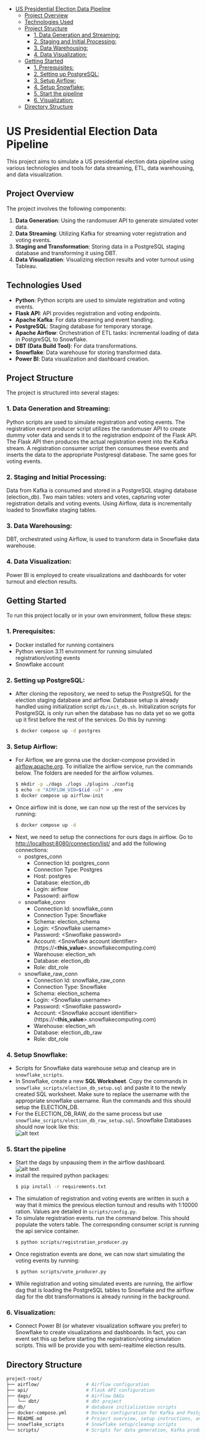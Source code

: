 - [US Presidential Election Data Pipeline](#us-presidential-election-data-pipeline)
  - [Project Overview](#project-overview)
  - [Technologies Used](#technologies-used)
  - [Project Structure](#project-structure)
    - [1. Data Generation and Streaming:](#1-data-generation-and-streaming)
    - [2. Staging and Initial Processing:](#2-staging-and-initial-processing)
    - [3. Data Warehousing:](#3-data-warehousing)
    - [4. Data Visualization:](#4-data-visualization)
  - [Getting Started](#getting-started)
    - [1. Prerequisites:](#1-prerequisites)
    - [2. Setting up PostgreSQL:](#2-setting-up-postgresql)
    - [3. Setup Airflow:](#3-setup-airflow)
    - [4. Setup Snowflake:](#4-setup-snowflake)
    - [5. Start the pipeline](#5-start-the-pipeline)
    - [6. Visualization:](#6-visualization)
  - [Directory Structure](#directory-structure)


# US Presidential Election Data Pipeline
This project aims to simulate a US presidential election data pipeline using various technologies and tools for data streaming, ETL, data warehousing, and data visualization.

## Project Overview
The project involves the following components:
1. **Data Generation**: Using the randomuser API to generate simulated voter data.
2. **Data Streaming**: Utilizing Kafka for streaming voter registration and voting events.
3. **Staging and Transformation**: Storing data in a PostgreSQL staging database and transforming it using DBT.
4. **Data Visualization**: Visualizing election results and voter turnout using Tableau.
   
## Technologies Used
* **Python**: Python scripts are used to simulate registration and voting events. 
* **Flask API**: API provides registration and voting endpoints.
* **Apache Kafka**: For data streaming and event handling.
* **PostgreSQL**: Staging database for temporary storage.
* **Apache Airflow**: Orchestration of ETL tasks: incremental loading of data in PostgreSQL to Snowflake.
* **DBT (Data Build Tool)**: For data transformations.
* **Snowflake**: Data warehouse for storing transformed data.
* **Power BI**: Data visualization and dashboard creation.

## Project Structure
The project is structured into several stages:

### 1. Data Generation and Streaming:
Python scripts are used to simulate registration and voting events. The registration event producer script utilizes the randomuser API to create dummy voter data and sends it to the registration endpoint of the Flask API. The Flask API then produces the actual registration event into the Kafka stream. A registration consumer script then consumes these events and inserts the data to the appropriate Postgresql database. The same goes for voting events.

### 2. Staging and Initial Processing:
Data from Kafka is consumed and stored in a PostgreSQL staging database (election_db).
Two main tables: voters and votes, capturing voter registration details and voting events.
Using Airflow, data is incrementally loaded to Snowflake staging tables.

### 3. Data Warehousing:
DBT, orchestrated using Airflow, is used to transform data in Snowflake data warehouse.

### 4. Data Visualization:
Power BI is employed to create visualizations and dashboards for voter turnout and election results.

## Getting Started
To run this project locally or in your own environment, follow these steps:

### 1. Prerequisites:
* Docker installed for running containers
* Python version 3.11 environment for running simulated registration/voting events
* Snowflake account

### 2. Setting up PostgreSQL:
* After cloning the repository, we need to setup the PostgreSQL for the election staging database and airflow. Database setup is already handled using initialization script `db/init_db.sh`. Initialization scripts for PostgreSQL is only run when the database has no data yet so we gotta up it first before the rest of the services. Do this by running:
  ```bash
  $ docker compose up -d postgres
  ```

### 3. Setup Airflow:
* For Airflow, we are gonna use the docker-compose provided in [airflow.apache.org](#https://airflow.apache.org/docs/apache-airflow/stable/howto/docker-compose/index.html). To initialize the airflow service, run the commands below. The folders are needed for the airflow volumes.
  ```bash
  $ mkdir -p ./dags ./logs ./plugins ./config
  $ echo -e "AIRFLOW_UID=$(id -u)" > .env
  $ docker compose up airflow-init
  ```
* Once airflow init is done, we can now up the rest of the services by running:
  ```bash
  $ docker compose up -d
  ```
* Next, we need to setup the connections for ours dags in airflow. Go to [http://localhost:8080/connection/list/](#http://localhost:8080/connection/list/) and add the following connections:
  * postgres_conn  
    * Connection Id: postgres_conn
    * Connection Type: Postgres
    * Host: postgres
    * Database: election_db
    * Login: airflow
    * Passowrd: airflow
  * snowflake_conn
    * Connection Id: snowflake_conn
    * Connection Type: Snowflake
    * Schema: election_schema
    * Login: \<Snowflake username\>
    * Password: \<Snwoflake password\>
    * Account: \<Snowflake account identifier\>  (https://\<**this_value**\>.snowflakecomputing.com)
    * Warehouse: election_wh
    * Database: election_db
    * Role: dbt_role
  * snowflake_raw_conn
    * Connection Id: snowflake_raw_conn
    * Connection Type: Snowflake
    * Schema: election_schema
    * Login: \<Snowflake username\>
    * Password: \<Snwoflake password\>
    * Account: \<Snowflake account identifier\>  (https://\<**this_value**\>.snowflakecomputing.com)
    * Warehouse: election_wh
    * Database: election_db_raw
    * Role: dbt_role
  
### 4. Setup Snowflake:
* Scripts for Snowflake data warehouse setup and cleanup are in `snowflake_scripts`. 
* In Snowflake, create a new **SQL Worksheet**. Copy the commands in `snowflake_scripts/election_db_setup.sql` and paste it to the newly created SQL worksheet. Make sure to replace the username with the appropriate snowflake username. Run the commands and this should setup the ELECTION_DB. 
* For the ELECTION_DB_RAW, do the same process but use `snowflake_scripts/election_db_raw_setup.sql`. Snowflake Databases should now look like this:  
![alt text](res/snowflake-databases.png)

### 5. Start the pipeline
* Start the dags by unpausing them in the airflow dashboard.  
![alt text](res/dags.png)
* install the required python packages:
  ```bash
  $ pip install -r requirements.txt
  ```
* The simulation of registration and voting events are written in such a way that it mimics the previous election turnout and results with 1:10000 ration. Values are detailed in `scripts/config.py`. 
* To simulate registration events. run the command below. This should populate the voters table. The corresponding consumer script is running the api service container.
  ```bash
  $ python scripts/registration_producer.py
  ```
* Once registration events are done, we can now start simulating the voting events by running:
  ```bash
  $ python scripts/vote_producer.py
  ```
* While registration and voting simulated events are running, the airflow dag that is loading the PostgreSQL tables to Snowflake and the airflow dag for the dbt transformations is already running in the background.

### 6. Visualization:
* Connect Power BI (or whatever visualization software you prefer) to Snowflake to create visualizations and dashboards. In fact, you can event set this up before starting the registration/voting simulation scripts. This will be provide you with semi-realtime election results.

## Directory Structure
```graphql
project-root/
├── airflow/                 # Airflow configuration
├── api/                     # Flask API configuration
├── dags/                    # Airflow DAGs
│   └── dbt/                 # dbt project
├── db/                      # database initialization scripts
├── docker-compose.yml       # Docker configuration for Kafka and PostgreSQL
├── README.md                # Project overview, setup instructions, and usage guide
├── snowflake_scripts        # Snowflake setup/cleanup scripts
└── scripts/                 # Scripts for data generation, Kafka producers/consumers
```
